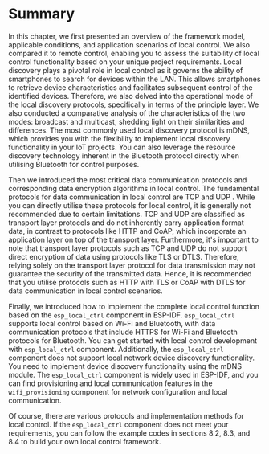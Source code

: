 # Summary

In this chapter, we first presented an overview of the framework model,
applicable conditions, and application scenarios of local control. We
also compared it to remote control, enabling you to assess the
suitability of local control functionality based on your unique project
requirements. Local discovery plays a pivotal role in local control as
it governs the ability of smartphones to search for devices within the
LAN. This allows smartphones to retrieve device characteristics and
facilitates subsequent control of the identified devices. Therefore, we
also delved into the operational mode of the local discovery protocols,
specifically in terms of the principle layer. We also conducted a
comparative analysis of the characteristics of the two modes: broadcast
and multicast, shedding light on their similarities and differences. The
most commonly used local discovery protocol is mDNS, which provides you
with the flexibility to implement local discovery functionality in your
IoT projects. You can also leverage the resource discovery technology
inherent in the Bluetooth protocol directly when utilising Bluetooth for
control purposes.

Then we introduced the most critical data communication protocols and
corresponding data encryption algorithms in local control. The
fundamental protocols for data communication in local control are TCP
and UDP . While you can directly utilise these protocols for local
control, it is generally not recommended due to certain limitations. TCP
and UDP are classified as transport layer protocols and do not
inherently carry application format data, in contrast to protocols like
HTTP and CoAP, which incorporate an application layer on top of the
transport layer. Furthermore, it's important to note that transport
layer protocols such as TCP and UDP do not support direct encryption of
data using protocols like TLS or DTLS. Therefore, relying solely on the
transport layer protocol for data transmission may not guarantee the
security of the transmitted data. Hence, it is recommended that you
utilise protocols such as HTTP with TLS or CoAP with DTLS for data
communication in local control scenarios.

Finally, we introduced how to implement the complete local control
function based on the `esp_local_ctrl` component in ESP-IDF.
`esp_local_ctrl` supports local control based on Wi-Fi and Bluetooth,
with data communication protocols that include HTTPS for Wi-Fi and
Bluetooth protocols for Bluetooth. You can get started with local
control development with `esp_local_ctrl` component. Additionally, the
`esp_local_ctrl` component does not support local network device
discovery functionality. You need to implement device discovery
functionality using the mDNS module. The `esp_local_ctrl` component is
widely used in ESP-IDF, and you can find provisioning and local
communication features in the `wifi_provisioning` component for network
configuration and local communication.

Of course, there are various protocols and implementation methods for
local control. If the `esp_local_ctrl` component does not meet your
requirements, you can follow the example codes in sections 8.2, 8.3, and
8.4 to build your own local control framework.
